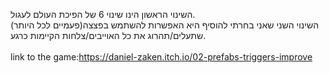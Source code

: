 השינוי הראשון הינו שינוי 6 של הפיכת העולם לעגול.
<br />
השינוי השני שאני בחרתי להוסיף היא האפשרות להשתמש בפצצה(פעמיים לכל היותר) שתעלים/תהרוג את כל האוייבים/צלחות הקיימות כרגע.
<br />
<br />
link to the game:https://daniel-zaken.itch.io/02-prefabs-triggers-improve
